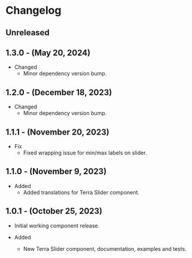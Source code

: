 # Changelog

## Unreleased

## 1.3.0 - (May 20, 2024)

* Changed
  * Minor dependency version bump.

## 1.2.0 - (December 18, 2023)

* Changed
  * Minor dependency version bump.

## 1.1.1 - (November 20, 2023)

* Fix
  * Fixed wrapping issue for min/max labels on slider.

## 1.1.0 - (November 9, 2023)

* Added
  * Added translations for Terra Slider component.
  
## 1.0.1 - (October 25, 2023)

* Initial working component release.
  
* Added
  * New Terra Slider component, documentation, examples and tests. 
